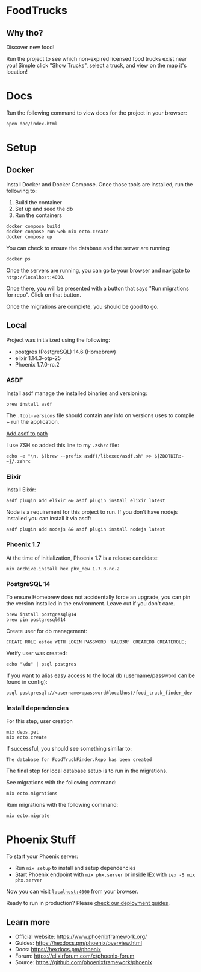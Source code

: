 # FoodTrucks

## Why tho?

Discover new food!

Run the project to see which non-expired licensed food trucks exist near you! Simple click "Show Trucks", select a truck, and view on the map it's location!

# Docs

Run the following command to view docs for the project in your browser:

```
open doc/index.html
```

# Setup

## Docker

Install Docker and Docker Compose. Once those tools are installed, run the following to: 

1. Build the container
2. Set up and seed the db
3. Run the containers

```
docker compose build
docker compose run web mix ecto.create
docker compose up
```

You can check to ensure the database and the server are running:

```
docker ps
```

Once the servers are running, you can go to your browser and navigate to `http://localhost:4000`.

Once there, you will be presented with a button that says "Run migrations for repo". Click on that button.

Once the migrations are complete, you should be good to go.

## Local

Project was initialized using the following:

* postgres (PostgreSQL) 14.6 (Homebrew)
* elixir 1.14.3-otp-25
* Phoenix 1.7.0-rc.2

### ASDF

Install asdf manage the installed binaries and versioning:

```
brew install asdf
```

The `.tool-versions` file should contain any info on versions uses to compile + run the application.

[Add asdf to path](https://asdf-vm.com/guide/getting-started.html#_3-install-asdf)

I use ZSH so added this line to my `.zshrc` file:

```
echo -e "\n. $(brew --prefix asdf)/libexec/asdf.sh" >> ${ZDOTDIR:-~}/.zshrc
```

### Elixir

Install Elixir:

```
asdf plugin add elixir && asdf plugin install elixir latest
```

Node is a requirement for this project to run. If you don't have nodejs installed you can install it via asdf:

```
asdf plugin add nodejs && asdf plugin install nodejs latest
```

### Phoenix 1.7

At the time of initialization, Phoenix 1.7 is a release candidate:

```
mix archive.install hex phx_new 1.7.0-rc.2
```

### PostgreSQL 14

To ensure Homebrew does not accidentally force an upgrade, you can pin the version installed in the environment.
Leave out if you don't care.

```
brew install postgresql@14
brew pin postgresql@14
```

Create user for db management:

```
CREATE ROLE estee WITH LOGIN PASSWORD 'LAUD3R' CREATEDB CREATEROLE;
```

Verify user was created:

```
echo "\du" | psql postgres
```

If you want to alias easy access to the local db (username/password can be found in config):

```
psql postgresql://<username>:password@localhost/food_truck_finder_dev
```

### Install dependencies

For this step, user creation

```
mix deps.get
mix ecto.create
```

If successful, you should see something similar to:

```
The database for FoodTruckFinder.Repo has been created
```

The final step for local database setup is to run in the migrations.

See migrations with the following command:

```
mix ecto.migrations
```

Rum migrations with the following command:

```
mix ecto.migrate
```

# Phoenix Stuff

To start your Phoenix server:

  * Run `mix setup` to install and setup dependencies
  * Start Phoenix endpoint with `mix phx.server` or inside IEx with `iex -S mix phx.server`

Now you can visit [`localhost:4000`](http://localhost:4000) from your browser.

Ready to run in production? Please [check our deployment guides](https://hexdocs.pm/phoenix/deployment.html).

## Learn more

  * Official website: https://www.phoenixframework.org/
  * Guides: https://hexdocs.pm/phoenix/overview.html
  * Docs: https://hexdocs.pm/phoenix
  * Forum: https://elixirforum.com/c/phoenix-forum
  * Source: https://github.com/phoenixframework/phoenix
